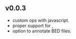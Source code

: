 v0.0.3
------

+ custom ops with javascript.
+ proper support for <CNV>, <INV>
+ option to annotate BED files.
